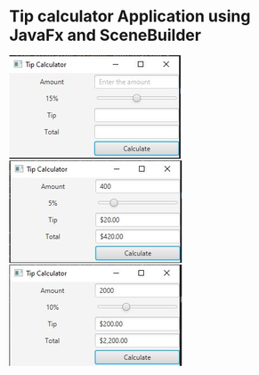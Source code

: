 # Tip calculator Application using JavaFx and SceneBuilder

![](images/tipcalculato1.JPG)
![](images/tc2.JPG)
![](images/tc3.JPG)
